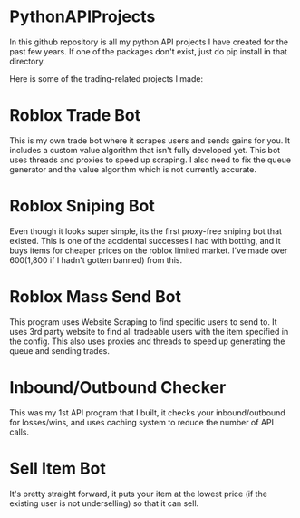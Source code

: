 # PythonAPIProjects
In this github repository is all my python API projects I have created for the past few years. If one of the packages don't exist, just do pip install <package name> in that directory.

Here is some of the trading-related projects I made:

# Roblox Trade Bot 
This is my own trade bot where it scrapes users and sends gains for you. It includes a custom value algorithm that isn't fully developed yet. This bot uses threads and proxies to speed up scraping. I also need to fix the queue generator and the value algorithm which is not currently accurate. 

# Roblox Sniping Bot
Even though it looks super simple, its the first proxy-free sniping bot that existed. This is one of the accidental successes I had with botting, and it buys items for cheaper prices on the roblox limited market. I've made over $600 ($1,800 if I hadn't gotten banned) from this.

# Roblox Mass Send Bot
This program uses Website Scraping to find specific users to send to. It uses 3rd party website to find all tradeable users with the item specified in the config. This also uses proxies and threads to speed up generating the queue and sending trades. 

# Inbound/Outbound Checker
This was my 1st API program that I built, it checks your inbound/outbound for losses/wins, and uses caching system to reduce the number of API calls. 

# Sell Item Bot
It's pretty straight forward, it puts your item at the lowest price (if the existing user is not underselling) so that it can sell. 
